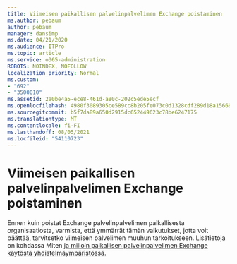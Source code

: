```yaml
---
title: Viimeisen paikallisen palvelinpalvelimen Exchange poistaminen
ms.author: pebaum
author: pebaum
manager: dansimp
ms.date: 04/21/2020
ms.audience: ITPro
ms.topic: article
ms.service: o365-administration
ROBOTS: NOINDEX, NOFOLLOW
localization_priority: Normal
ms.custom:
- "692"
- "3500010"
ms.assetid: 2e0be4a5-ece8-461d-a80c-202c5ede5ecf
ms.openlocfilehash: 4980f3089305ce589cc8b205fe073c0d1328cdf289d18a15669c081e0ab4aa5f
ms.sourcegitcommit: b5f7da89a650d2915dc652449623c78be6247175
ms.translationtype: MT
ms.contentlocale: fi-FI
ms.lasthandoff: 08/05/2021
ms.locfileid: "54110723"
---
```

# <a name="removing-the-last-on-premises-exchange-server"></a>Viimeisen paikallisen palvelinpalvelimen Exchange poistaminen

Ennen kuin poistat Exchange palvelinpalvelimen paikallisesta organisaatiosta, varmista, että ymmärrät tämän vaikutukset, jotta voit päättää, tarvitsetko viimeisen palvelimen muuhun tarkoitukseen. Lisätietoja on kohdassa Miten [ja milloin paikallisen palvelinpalvelimen Exchange käytöstä yhdistelmäympäristössä.](https://technet.microsoft.com/library/dn931280%28v=exchg.150%29.aspx)
  
